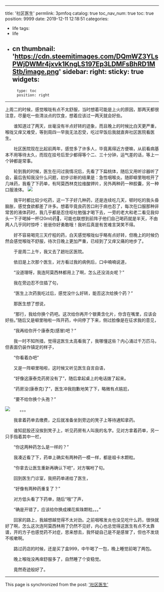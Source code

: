 
---
title: '社区医生'
permlink: 3pmfoq
catalog: true
toc_nav_num: true
toc: true
position: 9999
date: 2019-12-11 12:18:51
categories:
- life
tags:
- life
- cn
thumbnail: 'https://cdn.steemitimages.com/DQmWZ3YLsPWjDWMr4jxvk1KngLS197Ep3LDMFsBhRD1MStb/image.png'
sidebar:
    right:
        sticky: true
widgets:
    -
        type: toc
        position: right
---


上周二的时候，感觉喉咙有点不太舒服，当时想着可能是上火的原因，那两天都很注意，尽量吃一些清淡点的饮食，想着应该过一两天就会好些。

　　谁知道过了两天，丝毫没有半点好转的迹象，而且晚上的时候比白天更严重，喉咙又痒又难受，等到周四一早我无法忍受，吃过早饭后我就直奔社区医院看医生。

　　社区医院现在比起前两年，感觉多了许多人，毕竟离得近方便嘛，从前看病基本不用等待太久，而现在挂号后至少都得等个二、三十分钟，运气差的话，等上一个钟都是常事。

　　轮到我的时候，医生在问过我情况后，先看了下扁桃体，随后又用听诊器听了会，最后告知我没什么问题，初步诊断的结果是：急性咽喉炎。随即噼里啪啦开了几味药，我看了下药单，有阿莫西林克拉维酸钾片，另外两种药一种胶囊，另一种口服液体。
![](https://cdn.steemitimages.com/DQmWZ3YLsPWjDWMr4jxvk1KngLS197Ep3LDMFsBhRD1MStb/image.png)

　　我平时都比较少吃药，这一下子好几种药，还是连续吃几天，顿时吃的我头昏脑胀，感觉食欲都差了许多。想着毕竟良药苦口利于病也忍了，每次在口服那种非常苦的液体药时，我几乎都是忍住呕吐勉强才喝下去，一旁的老大和老二看见我仰头一下子喝掉一杯(20ml)药💊，可能也联想到前阵子他们自己喝药就是半天，不由两人几乎同时惊呼：爸爸你好勇敢哦！我听后真是有苦难言哭笑不得。

　　好不容易喝完三天疗程的药，白天感觉喉咙似乎略有点好转，但晚上的时候仍然会感觉喉咙不舒服，待次日晚上更加严重，已经到了又痒又痛的地步了。

　　于是周二上午，我又去了趟社区医院。

　　依旧是上次那个医生，对方看过我的病例后，口中喃喃说道，

　　“没道理呀，我连阿莫西林都用上了啊，怎么还没消炎呢？”

　　我在旁边忍不住插了句，

　　“医生上次药我吃过后，感觉没什么好转，能否这次给换个药？”

　　那医生想了想说，

　　“那行，我给你换个药吧。这次给你再开个银黄含化片，你含在嘴里，应该会好些。”随后又是噼里啪啦一阵开药，中间停了下来，侧过脸像是在征求我的意见，

　　“我再给你开个康泰克(感冒)吧？”

　　我一时不知所措，觉得这医生太高看我了，我哪懂这些？内心涌过千万匹马，但表面仍装作镇定的样子，

　　“你看着办吧”

　　又是一阵噼里啪啦，这时候又听见医生自言自语，

　　“好像这康泰克药房没有了”，随后拿起桌上的电话拨了起来。

　　“药房没(康泰克)了”，医生冲我抱歉地笑了下，略微有点尴尬，

　　“要不给你换个头孢？”

![](https://cdn.steemitimages.com/DQmUyYRKf9W1fVZGFgNeVRtZD88YbgfZ3yBWMUmaR14uLXM/image.png)
　　。。。

　　我拿着药单去缴费，之后就准备坐到旁边的凳子上等待通知拿药。

　　谁知屁股还没挨到凳子上，听见药房有人叫我的名字。见对方拿着药单，另一只手指着其中一栏，

　　“你这两种药怎么是一样的？”

　　我凑近看了下，药单上确实有两种药一模一样，都是祖卡木颗粒。

　　“你拿去让医生重新再确认下吧”，对方嘱咐了句。

　　回到医生门诊室，我把药单递给了医生，

　　“好像有两种药重复了？”

　　对方低头看了下药单，随后“哦”了声，

　　“确是开错了，应该给你换成裸花紫珠颗粒。。。”

　　回家的路上，我越想越觉得不太对劲。之前咽喉发炎也没见吃什么药，很快就好了啊，怎么这次连阿莫西林用了仍然不见好，内心也总觉得这医生有点不太靠谱，开的方子也感觉药不对症，思来想去，我怀疑自己是不是感冒了，但也不发烧不咳嗽啊。

　　路过药店的时候，还是买了盒999，中午喝了一包，晚上睡觉前喝了两包。

　　晚上喉咙没再痒舒服多了，自然睡了个安稳觉。

　　竟然奇迹般好了。

- - -

This page is synchronized from the post: ['社区医生'](https://steemit.com/@rivalhw/3pmfoq)
